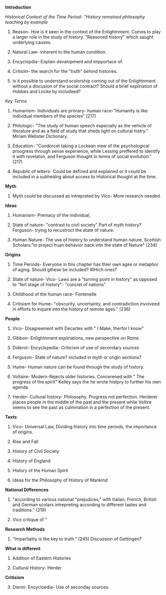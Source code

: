 **Introduction**

*Historical Context of the Time Period- "History remained philosophy teaching by example*

1. Reason- Hoe is it seen in the context of the Enlightnment. Comes to play a larger role in the study of history. "Reasoned history" which saught underlying causes. 

2. Natural Law- inherent to the human condition. 

3. Encyclopdia- Explain devalopment and impportace of. 

4. Critisim- the search for the "truth" behind histories. 

5. Is it possible to understand scolorship coming out of the Enlightnment without a discusion of the social contract? Should a brief explination of Hobbes and Locke by includeed? 

*Key Terms*

1. Humanism- Individuals are primary- human race-"Humanity is like individual members of the species" (217) 

2. Philologic- "The study of human speech especially as the vehicle of literature and as a field of study that sheds light on cultural histry." Miriam Webster Dictionary. 

3. Education- "Condorcet taking a Lockean view of the psychological proogress through sense experience, while Lessing preffered to identify it with revelaton, and Ferguson thought in terms of social evolution." (217)

4. Republic of letters- Could be defined and explained or it could be included in a subheding about access to Historical thought at the time. 

**Myth**

1. Myth could be discussed as intrepreted by Vico- More research needed. 

**Ideas**

1. Humanism- Premacy of the individual, 

2. State of nature- "contrast to civil society" Part of myth history? Ferguson- trying to recustroct the atate of nature. 

3. Human Nature- The use of history to understand human nature. Scottish Scholars."to project huan behavior back into the state of Nature" (234)

**Origins**
 
 1. Time Periods- Everyone in this chapter has thier own ages or metaphor of aging. Should gthese be included? WHich ones? 
 
 2. State of nature- Vico- Laws are a "turning point in history" as opposed to "ferl stage of history"- "conciet of nations" 
 
 3. Childhood of the human race- Fontenelle
 
 4. Critisism for Hume- "obscurity, uncertainty, and contradiction involveed in efforts to inquire into the history of remote ages." (236)
 
**People**
 
 1. Vico- Disagreement with Decartes with " I Make, therfor I know" 
 
 2. Gibbon- Enlightnment explinations, new perspective on Rome. 
 
 3. Diderot- Encyclopedia- Criticism of use of secondary sources
 
 4. Ferguson- State of nature? included in myth or origin sections? 
 
 5. Hume- Human nature can be found through the study of history. 
 
 6. Voltaire- Modern-Rejects older histories. Concerened with " The progress of the spirit" Kelley says the he wrote histpry to further his own agenda.
 
 7. Herder- Cultural history- Philosophy. Progress not perfection. Herderer places people in the middle of the past and the present while Voltire seems to see the past as culmination in a perfection of the present.
 
**Texts**

1. Vico- Universal Law, Dividing history into time periods, the importance of origins. 

2. Rise and Fall

3. History of Civil Society

4. History of England

5. History of the Human Spirit

6. Ideas for the Philosophy of History of Mankind


**National Differences**

1. "according to various national "prejudices," with Italian, French, British and German scolars intrepreting according to different tastes and traditions." (219)

2. Vico critique of " 

**Research Methods**

1. "Impartiality is the key to truth." (245) Discussion of Gettingen? 

**What is different**

1. Addition of Eastern Histories

2. Cultural History- Herder


**Critisism**

3. Dierot- Encycloedia- Use of seconday sources.





